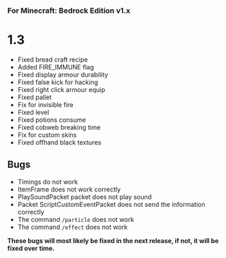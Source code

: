 ### For Minecraft: Bedrock Edition v1.x

# 1.3
* Fixed bread craft recipe
* Added FIRE_IMMUNE flag
* Fixed display armour durability
* Fixed false kick for hacking
* Fixed right click armour equip
* Fixed pallet
* Fix for invisible fire
* Fixed level
* Fixed potions consume
* Fixed cobweb breaking time
* Fix for custom skins
* Fixed offhand black textures

## Bugs
* Timings do not work
* ItemFrame does not work correctly
* PlaySoundPacket packet does not play sound
* Packet ScriptCustomEventPacket does not send the information correctly
* The command `/particle` does not work
* The command `/effect` does not work

**These bugs will most likely be fixed in the next release, if not, it will be fixed over time.**
